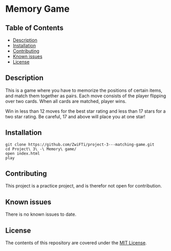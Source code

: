 # Memory Game

## Table of Contents

* [Description](#description)
* [Installation](#installation)
* [Contributing](#contributing)
* [Known issues](#known)
* [License](#known)

## Description

This is a game where you have to memorize the positions of certain items, and match them
together as pairs. Each move consists of the player flipping over two cards. When all cards
are matched, player wins.

Win in less than 12 moves for the best star rating and less than 17 stars for a two star rating. Be careful, 17 and above will place you at one star!


## Installation

```
git clone https://github.com/ZwiFTi/project-3---matching-game.git
cd Project\ 3\ -\ Memory\ game/
open index.html
play
```

## Contributing

This project is a practice project, and is therefor not open for contribution.


## Known issues

There is no known issues to date.


## License

The contents of this repository are covered under the [MIT License](LICENSE).
